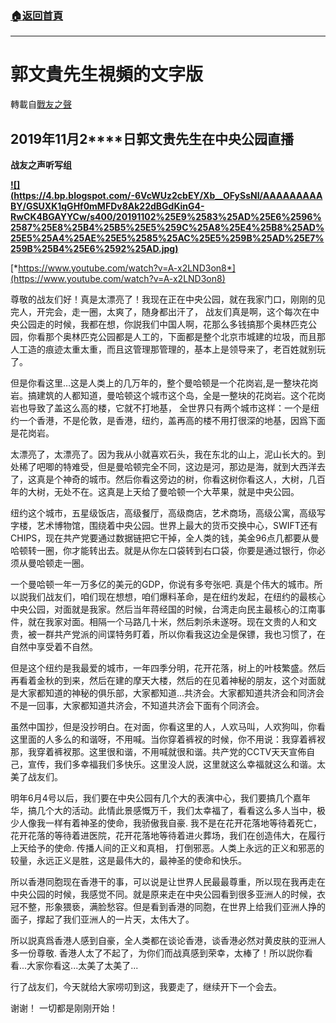 ###  [:house:返回首頁](https://github.com/ourhimalayas/txt)
---
# 郭文貴先生視頻的文字版
轉載自[戰友之聲](http://littleantvoice.blogspot.com)

## **2019****年****11****月****2****日郭文贵先生在中央公园直播**

**战友之声听写组**



**[!\[\](https://4.bp.blogspot.com/-6VcWUz2cbEY/Xb__OFySsNI/AAAAAAAAABY/GSUXK1qGHf0mMFDv8Ak22dBGdKinG4-RwCK4BGAYYCw/s400/20191102%25E9%2583%25AD%25E6%2596%2587%25E8%25B4%25B5%25E5%259C%25A8%25E4%25B8%25AD%25E5%25A4%25AE%25E5%2585%25AC%25E5%259B%25AD%25E7%259B%25B4%25E6%2592%25AD.jpg)](http://4.bp.blogspot.com/-6VcWUz2cbEY/Xb__OFySsNI/AAAAAAAAABY/GSUXK1qGHf0mMFDv8Ak22dBGdKinG4-RwCK4BGAYYCw/s1600/20191102%25E9%2583%25AD%25E6%2596%2587%25E8%25B4%25B5%25E5%259C%25A8%25E4%25B8%25AD%25E5%25A4%25AE%25E5%2585%25AC%25E5%259B%25AD%25E7%259B%25B4%25E6%2592%25AD.jpg)**

[*https://www.youtube.com/watch?v=A-x2LND3on8*](https://www.youtube.com/watch?v=A-x2LND3on8)



尊敬的战友们好！真是太漂亮了！我现在正在中央公园，就在我家门口，刚刚的见完人，开完会，走一圈，太爽了，随身都出汗了， 战友们真是啊，这个每次在中央公园走的时候，我都在想，你説我们中国人啊，花那么多钱搞那个奥林匹克公园，你看那个奥林匹克公园都是人工的，下面都是整个北京市城建的垃圾，而且那人工造的痕迹太重太重，而且这管理那管理的，基本上是领导来了，老百姓就别玩了。




但是你看这里…这是人类上的几万年的，整个曼哈顿是一个花岗岩,是一整块花岗岩。搞建筑的人都知道，曼哈顿这个城市这个岛，全是一整块的花岗岩。这个花岗岩也导致了盖这么高的楼，它就不打地基， 全世界只有两个城市这样：一个是纽约一个香港，不是伦敦，是香港，纽约，盖再高的楼不用打很深的地基，因爲下面是花岗岩。



太漂亮了，太漂亮了。因为我从小就喜欢石头，我在东北的山上，泥山长大的。到处稀了吧唧的特难受，但是曼哈顿完全不同，这边是河，那边是海，就到大西洋去了，这真是个神奇的城市。然后你看这旁边的树，你看这树你看这人，大树，几百年的大树，无处不在。这真是上天给了曼哈顿一个大苹果，就是中央公园。



纽约这个城市，五星级饭店，高级餐厅，高级商店，艺术商场，高级公寓，高级写字楼，艺术博物馆，围绕着中央公园。世界上最大的货币交换中心，SWIFT还有CHIPS，现在共产党要通过数据链把它干掉，全人类的钱，美金96点几都要从曼哈顿转一圈，你才能转出去。就是从你左口袋转到右口袋，你要是通过银行，你必须从曼哈顿走一圈。



一个曼哈顿一年一万多亿的美元的GDP，你说有多夸张吧. 真是个伟大的城市。所以説我们战友们，咱们现在想想，咱们爆料革命，是在纽约发起，在纽约的最核心中央公园，对面就是我家。然后当年蒋经国的时候，台湾走向民主最核心的江南事件，就在我家对面。相隔一个马路几十米，然后刺杀未遂呀。现在文贵的人和文贵，被一群共产党派的间谍特务盯着，所以你看我这边全是保镖，我也习惯了，在自然中享受着不自然。



但是这个纽约是我最爱的城市，一年四季分明，花开花落，树上的叶枝繁盛。然后再看着金秋的到来，然后在建的摩天大楼，然后的在见着神秘的朋友，这个对面就是大家都知道的神秘的俱乐部，大家都知道...共济会。大家都知道共济会和同济会不是一回事，大家都知道共济会，不知道共济会下面有个同济会。



虽然中国抄，但是没抄明白。在对面，你看这里的人，人欢马叫，人欢狗叫，你看这里面的人多么的和谐呀，不用喊。当你穿着裤衩的时候，你不用说：我穿着裤衩那，我穿着裤衩那。这里很和谐，不用喊就很和谐。共产党的CCTV天天宣佈自己，宣传，我们多幸福我们多快乐。这里没人説，这里就这么幸福就这么和谐。太美了战友们。



明年6月4号以后，我们要在中央公园有几个大的表演中心，我们要搞几个嘉年华，搞几个大的活动。此情此景感慨万千，我们太幸福了，看看这么多人当中，极少人像我一样有着神圣的使命，我骄傲我自豪. 我不是在花开花落地等待着死亡，花开花落的等待着进医院，花开花落地等待着进火葬场，我们在创造伟大，在履行上天给予的使命. 传播人间的正义和真相， 打倒邪恶。人类上永远的正义和邪恶的较量，永远正义是胜，这是最伟大的，最神圣的使命和快乐。



所以香港同胞现在香港干的事，可以说是让世界人民最最尊重，所以现在我再走在中央公园的时候，我感觉不同。就是原来走在中央公园看到很多亚洲人的时候，衣冠不整，形象猥亵，满脸愁容。但是看到香港的同胞，在世界上给我们亚洲人挣的面子，撑起了我们亚洲人的一片天，太伟大了。



所以説真爲香港人感到自豪，全人类都在谈论香港，谈香港必然对黄皮肤的亚洲人多一份尊敬. 香港人太了不起了，为你们而战真感到荣幸，太棒了！所以説你看看...大家你看这...太美了太美了...



行了战友们，今天就给大家唠叨到这，我要走了，继续开下一个会去。





谢谢！ 一切都是刚刚开始！